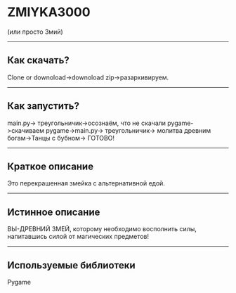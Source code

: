 # ZMIYKA3000
(или просто Змий)
____
Как скачать?
------------
Clone or downoload->downoload zip->разархивируем.
 ____
Как запустить?
----------
main.py-> треугольничик->осознаём, что не скачали pygame->скачиваем pygame->main.py-> треугольничик-> молитва древним богам->Танцы с бубном-> ГОТОВО!
____
Краткое описание
----------
Это перекрашенная змейка с альтернативной едой.
____
Истинное описание
----------
ВЫ-ДРЕВНИЙ ЗМЕЙ, которому необходимо восполнить силы, напитавшись силой от магических предметов!
____
Используемые библиотеки
----------
Pygame
